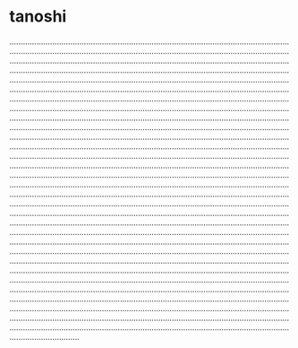 # tanoshi

...................................................................................................................................................................................................................................................................................................................................................................................................................................................................................................................................................................................................................................................................................................................................................................................................................................................................................................................................................................................................................................................................................................................................................................................................................................................................................................................................................................................................................................................................................................................................................................................................................................................................................................................................................................................................................................................................................................................................................................................................................................................................................................................................................................................................................................................................................................................................................................................................................................................................................................................................................................................................................................................................................................................................................................................................................................................................................................................................................................................................................................................................................................................................................................................................................................................................................................................................................................................................................................................................................................................................................................................................................................................................................................................................................................................................................................................................................................................................................................................................................................